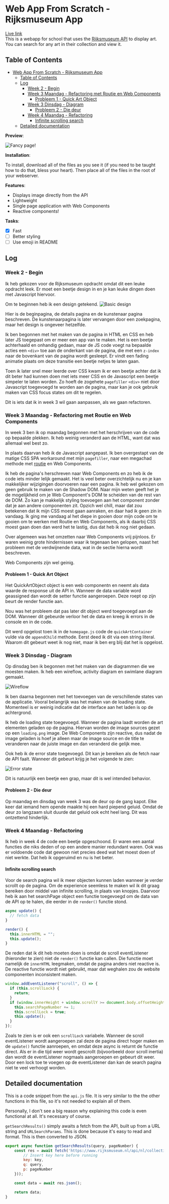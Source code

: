 # Web App From Scratch - Rijksmuseum App

[Live link](https://web.quenten.nl)  
This is a webapp for school that uses the [Rijksmuseum API](https://data.rijksmuseum.nl/object-metadata/api/) to display art.
You can search for any art in their collection and view it.

## Table of Contents

- [Web App From Scratch - Rijksmuseum App](#web-app-from-scratch---rijksmuseum-app)
  - [Table of Contents](#table-of-contents)
  - [Log](#log)
    - [Week 2 - Begin](#week-2---begin)
    - [Week 3 Maandag - Refactoring met Routie en Web Components](#week-3-maandag---refactoring-met-routie-en-web-components)
      - [Probleem 1 - Quick Art Object](#probleem-1---quick-art-object)
    - [Week 3 Dinsdag - Diagram](#week-3-dinsdag---diagram)
      - [Probleem 2 - Die deur](#probleem-2---die-deur)
    - [Week 4 Maandag - Refactoring](#week-4-maandag---refactoring)
      - [Infinite scrolling search](#infinite-scrolling-search)
  - [Detailed documentation](#detailed-documentation)

**Preview**:

![Fancy page!](docs/fancy%20page%20no.png)

**Installation**:

To install, download all of the files as you see it (if you need to be taught how to do that, bless your heart).
Then place all of the files in the root of your webserver.

**Features**:

- Displays image directly from the API
- Lightweight
- Single page application with Web Components
- Reactive components!

**Tasks**:

- [x] Fast
- [ ] Better styling
- [ ] Use emoji in README

## Log

### Week 2 - Begin

Ik heb gekozen voor de Rijksmuseum opdracht omdat dit een leuke opdracht leek.
Er moet een beetje design in en je kan leuke dingen doen met Javascript hiervoor.

Om te beginnen heb ik een design getekend.
![Basic design](docs/design.jpg)

Hier is de beginpagina, de details pagina en de kunstenaar pagina beschreven.
De kunstenaarpagina is later vervangen door een zoekpagina, maar het design is ongeveer hetzelfde.

Ik ben begonnen met het maken van de pagina in HTML en CSS en heb later JS toegepast om er meer een app van te maken.
Het is een beetje achterhaald en onhandig gedaan, maar de JS code voegt na bepaalde acties een `<div>` toe aan de onderkant van de pagina, die met een `z-index` naar de bovenkant van de pagina wordt gesleept.
Er vindt een fading animatie plaats om deze transitie een beetje netjes te laten gaan.

Toen ik later snel meer leerde over CSS kwam ik er een beetje achter dat ik dit beter had kunnen doen met iets meer CSS en de Javascript een beetje simpeler te laten worden.
Zo hoeft de zogehete `pagefiller` `<div>` niet door Javascript toegevoegd te worden aan de pagina, maar kan je ook gebruik maken van CSS focus states om dit te regelen.

Dit is iets dat ik in week 3 wil gaan aanpassen, als we gaan refactoren.

### Week 3 Maandag - Refactoring met Routie en Web Components

In week 3 ben ik op maandag begonnen met het herschrijven van de code op bepaalde plekken.
Ik heb weinig veranderd aan de HTML, want dat was allemaal wel best zo.

In plaats daarvan heb ik de Javascript aangepast.
Ik ben overgestapt van de matige CSS SPA workaround met mijn `pagefiller`, naar een megachad methode met [routie](https://projects.jga.me/routie/#toc0) en Web Components.

Ik heb de pagina's herschreven naar Web Components en zo heb ik de code iets minder lelijk gemaakt.
Het is veel beter overzichtelijk nu en je kan makkelijker wijzigingen doorvoeren naar een pagina.
Ik heb wel gekozen om geen gebruik te maken van de Shadow DOM.
Naar mijn weten geeft het je de mogelijkheid om je Web Component's DOM te scheiden van de rest van de DOM.
Zo kan je makkelijk styling toevoegen aan het component zonder dat je aan andere componenten zit.
Opzich wel chill, maar dat zou betekenen dat ik mijn CSS moest gaan aanraken, en daar had ik geen zin in vandaag.
Ik ging me vandaag al het diepe in gooien door mijn code om te gooien om te werken met Routie en Web Components, als ik daarbij CSS moest gaan doen dan werd het te lastig, dus dat heb ik nog niet gedaan.

Over algemeen was het omzetten naar Web Components vrij pijnloos.
Er waren weinig grote hindernissen waar ik tegenaan ben gelopen, naast het probleem met de verdwijnende data, wat in de sectie hierna wordt beschreven.

Web Components zijn wel geinig.

#### Probleem 1 - Quick Art Object

Het QuickArtObject object is een web componentn en neemt als data waarde de response uit de API in.
Wanneer de data variable word geassigned dan wordt de setter functie aangeroepen.
Deze roept op zijn beurt de render functie aan.

Nou was het probleem dat pas later dit object werd toegevoegd aan de DOM.
Wanneer dit gebeurde verloor het de data en kreeg ik errors in de console en in de code.

Dit werd opgelost toen ik in de `homepage.js` code de `quickArtContainer` vulde via de `appendChild` methode.
Eerst deed ik dit via een string literal.
Waarom dit gebeurt weet ik nog niet, maar ik ben erg blij dat het is opgelost.

### Week 3 Dinsdag - Diagram

Op dinsdag ben ik begonnen met het maken van de diagrammen die we moesten maken.
Ik heb een wireflow, activity diagram en swimlane diagram gemaakt.

![Wireflow](docs/wireflow.jpg)

Ik ben daarna begonnen met het toevoegen van de verschillende states van de applicatie.
Vooral belangrijk was het maken van de loading state.
Momenteel is er weinig indicatie dat de interface aan het laden is op de achtergrond.

Ik heb de loading state toegevoegd.
Wanneer de pagina laadt worden de art elementen geladen op de pagina.
Hiervan worden de image sources gezet op een `loading.png` image.
De Web Components zijn reactive, dus nadat de image geladen is hoef je alleen maar de image source en de title te veranderen naar de juiste image en dan veranderd die gelijk mee.

Ook heb ik de error state toegevoegd.
Dit kan je bereiken als de fetch naar de API faalt.
Wanneer dit gebeurt krijg je het volgende te zien:

![Error state](docs/error%20state.png)

Dit is natuurlijk een beetje een grap, maar dit is wel intended behavior.

#### Probleem 2 - Die deur

Op maandag en dinsdag van week 3 was de deur op de gang kapot.
Elke keer dat iemand hem opende maakte hij een hard piepend geluid.
Omdat de deur zo langzaam sluit duurde dat geluid ook echt heel lang.
Dit was ontzettend hinderlijk.

### Week 4 Maandag - Refactoring

Ik heb in week 4 de code een beetje opgeschoond.
Er waren een aantal functies die niks deden of op een andere manier redundant waren.
Ook was er voldoende code dat gewoon niet precies deed wat het moest doen of niet werkte.
Dat heb ik opgeruimd en nu is het beter.

#### Infinite scrolling search

Voor de search pagina wil ik meer objecten kunnen laden wanneer je verder scrollt op de pagina.
Om de experience seemless te maken wil ik dit graag bereiken door middel van infinite scrolling, in plaats van knopjes.
Daarvoor heb ik aan het searchPage object een functie toegevoegd om de data van de API op te halen, die eerder in de `render()` functie stond.

```js
async update() {
  // fetch data
}

render() {
  this.innerHTML = "";
  this.update();
}
```

De reden dat ik dit heb moeten doen is omdat de scroll eventListener (hieronder te zien) niet de `render()` functie kan callen.
Die functie moet namelijk de `innerHTML` leegmaken, omdat de pagina anders niet reactive is.
De reactive functie wordt niet gebruikt, maar dat weghalen zou de website componenten inconsistent maken.

```js
window.addEventListener("scroll", () => {
  if (this.scrollLock) {
    return;
  }
  if (window.innerHeight + window.scrollY >= document.body.offsetHeight - 100) {
    this.searchPageNumber += 1;
    this.scrollLock = true;
    this.update();
  }
});
```

Zoals te zien is er ook een `scrollLock` variabele.
Wanneer de scroll eventListener wordt aangeroepen zal deze de pagina direct hoger maken en de `update()` functie aanroepen, en omdat deze async is returnt de functie direct.
Als er in die tijd weer wordt gescrollt (bijvoorbeeld door scroll inertia) dan wordt de eventListener nogmaals aangeroepen en gebeurt dit weer.
Door een lock toe te voegen op de eventListener dan kan de search pagina niet te veel verhoogt worden.

## Detailed documentation

This is a code snippet from the `api.js` file.
It is very similar to the the other functions in this file, so it's not needed to explain all of them.

Personally, I don't see a big reason why explaining this code is even functional at all.
It's necessary of course.

`getSearchResults()` simply awaits a fetch from the API, built up from a URL string and `URLSearchParams`.
This is done because it's easy to read and format.
This is then converted to JSON.

```js
export async function getSearchResults(query, pageNumber) {
	const res = await fetch('https://www.rijksmuseum.nl/api/nl/collection?' + new URLSearchParams({
		// Insert key here before running
		key: key,
		q: query,
		p: pageNumber
	}));

	const data = await res.json();

	return data;
}
```